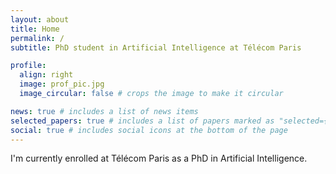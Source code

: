 ```yaml
---
layout: about
title: Home
permalink: /
subtitle: PhD student in Artificial Intelligence at Télécom Paris

profile:
  align: right
  image: prof_pic.jpg
  image_circular: false # crops the image to make it circular

news: true # includes a list of news items
selected_papers: true # includes a list of papers marked as "selected={true}"
social: true # includes social icons at the bottom of the page
---
```


I'm currently enrolled at Télécom Paris as a PhD in Artificial Intelligence.
